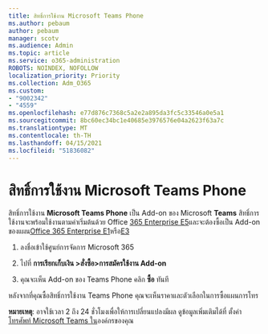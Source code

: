 ```yaml
---
title: สิทธิ์การใช้งาน Microsoft Teams Phone
ms.author: pebaum
author: pebaum
manager: scotv
ms.audience: Admin
ms.topic: article
ms.service: o365-administration
ROBOTS: NOINDEX, NOFOLLOW
localization_priority: Priority
ms.collection: Adm_O365
ms.custom:
- "9002342"
- "4559"
ms.openlocfilehash: e77d876c7368c5a2e2a895da3fc5c33546a0e5a1
ms.sourcegitcommit: 8bc60ec34bc1e40685e3976576e04a2623f63a7c
ms.translationtype: MT
ms.contentlocale: th-TH
ms.lasthandoff: 04/15/2021
ms.locfileid: "51836082"
---
```

# <a name="microsoft-teams-phone-license"></a>สิทธิ์การใช้งาน Microsoft Teams Phone

สิทธิ์การใช้งาน **Microsoft Teams Phone** เป็น Add-on ของ Microsoft **Teams** สิทธิ์การใช้งานจะพร้อมใช้งานตามค่าเริ่มต้นด้วย Office [365 Enterprise E5](https://www.microsoft.com/microsoft-365/business/office-365-enterprise-e5-business-software?rtc=1&activetab=pivot%3aoverviewtab)และจะต้องซื้อเป็น Add-on ของแผน[Office 365 Enterprise E1](https://products.office.com/business/office-365-enterprise-e1-business-software)หรือ[E3](https://products.office.com/business/office-365-enterprise-e3-business-software)

1. ลงชื่อเข้าใช้ศูนย์การจัดการ Microsoft 365

2. ไปที่ **การเรียกเก็บเงิน >สั่งซื้อ>การสมัครใช้งาน Add-on** 

3. คุณจะเห็น Add-on ของ Teams Phone คลิก **ซื้อ** ทันที

หลังจากที่คุณซื้อสิทธิ์การใช้งาน Teams Phone คุณจะเห็นราคาและตัวเลือกในการซื้อแผนการโทร

**หมายเหตุ**: อาจใช้เวลา 2 ถึง 24 ชั่วโมงเพื่อให้การเปลี่ยนแปลงมีผล ดูข้อมูลเพิ่มเติมได้ที่ ตั้งค่า [โทรศัพท์ Microsoft Teams ใน](https://docs.microsoft.com/MicrosoftTeams/setting-up-your-phone-system)องค์กรของคุณ 

